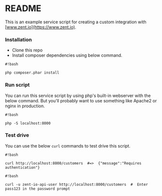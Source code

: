 # README #

This is an example service script for creating a custom integration with [www.zent.io](https://www.zent.io).

### Installation ###

* Clone this repo
* Install composer dependencies using below command.
```
#!bash

php composer.phar install
```

### Run script ###

You can run this service script by using php's built-in webserver with the below command. But you'll probably want to use something like Apache2 or nginx in production.

```
#!bash

php -S localhost:8000
```

### Test drive ###

You can use the below `curl` commands to test drive this script.


```
#!bash

curl http://localhost:8000/customers  #=>  {"message":"Requires authentication"}
```

```
#!bash

curl -u zent-io-api-user http://localhost:8000/customers  #  Enter pass123 in the password prompt

```